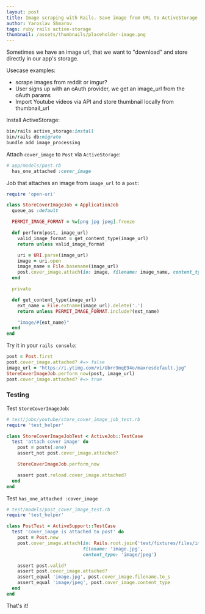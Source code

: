 ```yaml
---
layout: post
title: Image scraping with Rails. Save image from URL to ActiveStorage
author: Yaroslav Shmarov
tags: ruby rails active-storage
thumbnail: /assets/thumbnails/placeholder-image.png
---
```


Sometimes we have an image url, that we want to "download" and store directly in our app's storage.

Usecase examples:
- scrape images from reddit or imgur?
- User signs up with an oAuth provider, we get an image_url from the oAuth params
- Import Youtube videos via API and store thumbnail locally from thumbnail_url

Install ActiveStorage:

```ruby
bin/rails active_storage:install
bin/rails db:migrate
bundle add image_processing
```

Attach `cover_image` to `Post` via `ActiveStorage`:

```ruby
# app/models/post.rb
  has_one_attached :cover_image
```

Job that attaches an image from `image_url` to a `post`:

```ruby
require 'open-uri'

class StoreCoverImageJob < ApplicationJob
  queue_as :default

  PERMIT_IMAGE_FORMAT = %w[png jpg jpeg].freeze

  def perform(post, image_url)
    valid_image_format = get_content_type(image_url)
    return unless valid_image_format

    uri = URI.parse(image_url)
    image = uri.open
    image_name = File.basename(image_url)
    post.cover_image.attach(io: image, filename: image_name, content_type: valid_image_format)
  end

  private

  def get_content_type(image_url)
    ext_name = File.extname(image_url).delete('.')
    return unless PERMIT_IMAGE_FORMAT.include?(ext_name)

    "image/#{ext_name}"
  end
end
```

Try it in your `rails console`:

```ruby
post = Post.first
post.cover_image.attached? #=> false
image_url = "https://i.ytimg.com/vi/Ubrr9mqE94o/maxresdefault.jpg"
StoreCoverImageJob.perform_now(post, image_url)
post.cover_image.attached? #=> true
```

### Testing

Test `StoreCoverImageJob`:

```ruby
# test/jobs/youtube/store_cover_image_job_test.rb
require 'test_helper'

class StoreCoverImageJobTest < ActiveJob::TestCase
  test 'attach cover image' do
    post = posts(:one)
    assert_not post.cover_image.attached?

    StoreCoverImageJob.perform_now

    assert post.reload.cover_image.attached?
  end
end
```

Test `has_one_attached :cover_image`

```ruby
# test/models/post_cover_image_test.rb
require 'test_helper'

class PostTest < ActiveSupport::TestCase
  test 'cover_image is attached to post' do
    post = Post.new
    post.cover_image.attach(io: Rails.root.join('test/fixtures/files/image.jpg').open,
                            filename: 'image.jpg',
                            content_type: 'image/jpeg')

    assert post.valid?
    assert post.cover_image.attached?
    assert_equal 'image.jpg', post.cover_image.filename.to_s
    assert_equal 'image/jpeg', post.cover_image.content_type
  end
end
```

That's it!
